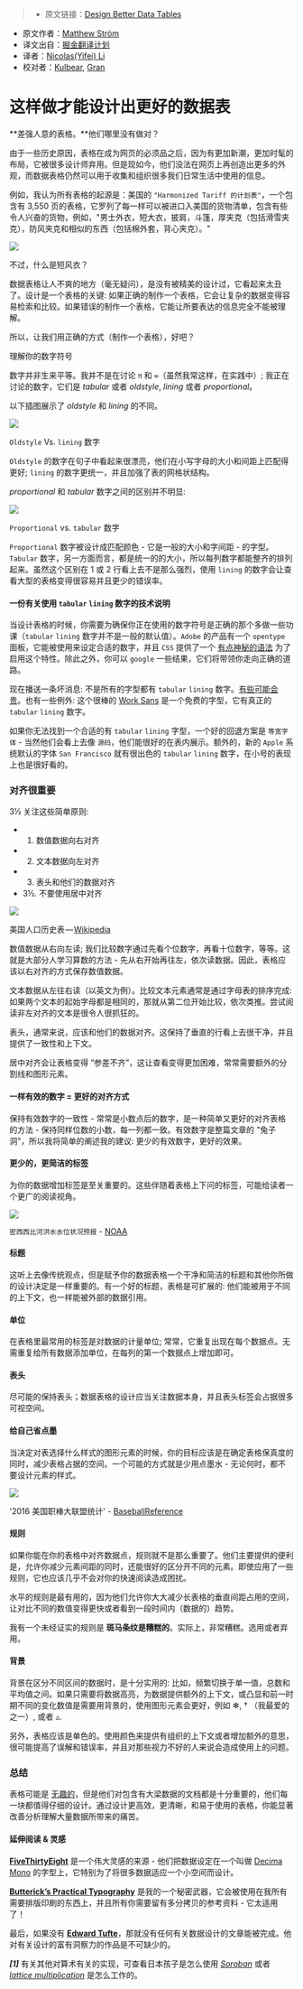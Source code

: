 > * 原文链接：[Design Better Data Tables](https://medium.com/mission-log/design-better-data-tables-430a30a00d8c#.ju6qcpd2c)
* 原文作者：[Matthew Ström](https://medium.com/@ilikescience)
* 译文出自：[掘金翻译计划](https://github.com/xitu/gold-miner)
* 译者：[Nicolas(Yifei) Li](https://github.com/yifili09)
* 校对者：[Kulbear](https://github.com/Kulbear), [Gran](https://github.com/Graning)

# 这样做才能设计出更好的数据表

**差强人意的表格。**他们哪里没有做对？

由于一些历史原因，表格在成为网页的必须品之后，因为有更加新潮，更加时髦的布局，它被很多设计师弃用。但是现如今，他们没法在网页上再创造出更多的外观，而数据表格仍然可以用于收集和组织很多我们日常生活中使用的信息。

例如，我认为所有表格的起源是：美国的 `"Harmonized Tariff 的计划表"`，一个包含有 3,550 页的表格，它罗列了每一样可以被进口入美国的货物清单，包含有些令人兴奋的货物，例如，"男士外衣，短大衣，披肩，斗篷，厚夹克（包括滑雪夹克），防风夹克和相似的东西（包括棉外套，背心夹克）。"

![](https://cdn-images-1.medium.com/max/1600/1*NoYxEosGh6slPJUUPE1buw.png)

不过，什么是短风衣？

数据表格让人不爽的地方（毫无疑问），是没有被精美的设计过，它看起来太丑了。设计是一个表格的关键: 如果正确的制作一个表格，它会让复杂的数据变得容易检索和比较。如果错误的制作一个表格，它能让所要表达的信息完全不能被理解。

所以，让我们用正确的方式（制作一个表格），好吧？

理解你的数字符号

数字并非生来平等。我并不是在讨论 `π` 和 `∞`（虽然我常这样，在实践中）; 我正在讨论的数字，它们是 *tabular* 或者 *oldstyle*, *lining* 或者 *proportional*。 

以下插图展示了 *oldstyle* 和 *lining* 的不同。

![](https://cdn-images-1.medium.com/max/2000/1*xWe8Z0-KdRwoncgUtIWG7g.png)

`Oldstyle` Vs. `lining` 数字

`Oldstyle` 的数字在句子中看起来很漂亮，他们在小写字母的大小和间距上匹配得更好; `lining` 的数字更统一，并且加强了表的网格状结构。 

*proportional* 和 *tabular* 数字之间的区别并不明显:

![](https://cdn-images-1.medium.com/max/2000/1*Xj1N2kM1uKC58kRYGxehag.png)

`Proportional` vs. `tabular` 数字

`Proportional` 数字被设计成匹配颜色 - 它是一般的大小和字间距 - 的字型。`Tabular` 数字，另一方面而言，都是统一的的大小，所以每列数字都能整齐的排列起来。虽然这个区别在 1 或 2 行看上去不是那么强烈，使用 `lining` 的数字会让查看大型的表格变得很容易并且更少的错误率。

#### 一份有关使用 `tabular` `lining` 数字的技术说明

当设计表格的时候，你需要为确保你正在使用的数字符号是正确的那个多做一些功课（`tabular` `lining` 数字并不是一般的默认值）。`Adobe` 的产品有一个 `opentype` 面板，它能被使用来设定合适的数字，并且 `CSS` 提供了一个 [有点神秘的语法](https://css-tricks.com/almanac/properties/f/font-feature-settings) 为了启用这个特性。除此之外，你可以 `google` 一些结果，它们将带领你走向正确的道路。

现在播送一条坏消息: 不是所有的字型都有 `tabular` `lining` 数字。[有些可能会贵](https://www.myfonts.com/fonts/fontfont/ff-meta/)。也有一些例外: 这个很棒的 [Work Sans](https://fonts.google.com/specimen/Work+Sans) 是一个免费的字型，它有真正的 `tabular` `lining` 数字。

如果你无法找到一个合适的有 `tabular` `lining` 字型，一个好的回退方案是 `等宽字体` -  当然他们会看上去像 `源码`，他们能很好的在表内展示。额外的，新的 `Apple` 系统默认的字体 `San Francisco` 就有很出色的 `tabular` `lining` 数字，在小号的表现上也是很好看的。

### 对齐很重要

3½ 关注这些简单原则:

* 1. 数值数据向右对齐
* 2. 文本数据向左对齐
* 3. 表头和他们的数据对齐
* 3½. 不要使用居中对齐

![](https://cdn-images-1.medium.com/max/2000/1*ReTh9L-cl-QStJVAUVqejA.png)

美国人口历史表 — [Wikipedia](https://en.wikipedia.org/wiki/List_of_U.S._states_by_historical_population)

数值数据从右向左读; 我们比较数字通过先看个位数字，再看十位数字，等等。这就是大部分人学习算数的方法 - 先从右开始再往左，依次读数据。因此，表格应该以右对齐的方式保存数值数据。

文本数据从左往右读（以英文为例）。比较文本元素通常是通过字母表的排序完成: 如果两个文本的起始字母都是相同的，那就从第二位开始比较，依次类推。尝试阅读非左对齐的文本是很令人很抓狂的。

表头，通常来说，应该和他们的数据对齐。这保持了垂直的行看上去很干净，并且提供了一致性和上下文。

居中对齐会让表格变得 “参差不齐”，这让查看变得更加困难，常常需要额外的分割线和图形元素。

#### 一样有效的数字 = 更好的对齐方式

保持有效数字的一致性 - 常常是小数点后的数字，是一种简单又更好的对齐表格的方法 - 保持同样位数的小数，每一列都一致。有效数字是整篇文章的 "兔子洞"，所以我将简单的阐述我的建议: 更少的有效数字，更好的效果。

#### 更少的，更简洁的标签

为你的数据增加标签是至关重要的。这些伴随着表格上下问的标签，可能给读者一个更广的阅读视角。

![](https://cdn-images-1.medium.com/max/1600/1*na9P5f323Pi8sI-kpvLs9w.png)

`密西西比河洪水水位状况预报` - [NOAA](http://www.srh.noaa.gov/lmrfc/?n=lmrfc-mississippiandohioriverforecast)

#### 标题

这听上去像传统观点，但是赋予你的数据表格一个干净和简洁的标题和其他你所做的设计决定是一样重要的。有一个好的标题，表格是可扩展的: 他们能被用于不同的上下文，也一样能被外部的数据引用。

#### 单位

在表格里最常用的标签是对数据的计量单位; 常常，它重复出现在每个数据点。无需重复给所有数据添加单位，在每列的第一个数据点上增加即可。

#### 表头

尽可能的保持表头；数据表格的设计应当关注数据本身，并且表头标签会占据很多可视空间。

#### 给自己省点墨

当决定对表选择什么样式的图形元素的时候，你的目标应该是在确定表格保真度的同时，减少表格占据的空间。一个可能的方式就是少用点墨水 - 无论何时，都不要设计元素的样式。

![](https://cdn-images-1.medium.com/max/2000/1*71B5i6rZMMsryN0pDwuXzw.png)

'2016 美国职棒大联盟统计' - [BaseballReference](http://www.baseball-reference.com/leagues/NL/2016.shtml)

#### 规则

如果你能在你的表格中对齐数据点，规则就不是那么重要了。他们主要提供的便利是，允许你减少元素间距的同时，还能很好的区分开不同的元素。即使应用了一些规则，它也应该几乎不会对你的快速阅读造成困扰。

水平的规则是最有用的，因为他们允许你大大减少长表格的垂直间距占用的空间，让对比不同的数值变得更快或者看到一段时间内（数据的）趋势。

我有一个未经证实的规则是 **斑马条纹是糟糕的**。实际上，非常糟糕。选用或者弃用。

#### 背景

背景在区分不同区间的数据时，是十分实用的: 比如，频繁切换于单一值，总数和平均值之间。如果只需要将数据高亮，为数据提供额外的上下文，或凸显和前一时期不同的变化数值是需要用背景的，使用图形元素会更好，例如 ✻, † （我最爱的之一）, 或者 ▵.

另外，表格应该是单色的。使用颜色来提供有组织的上下文或者增加额外的意思，很可能提高了误解和错误率，并且对那些视力不好的人来说会造成使用上的问题。

### 总结

表格可能是 [无趣的](https://medium.com/mission-log/well-designed-interfaces-look-boring-568faa4559e0#.e6301amez)，但是他们对包含有大梁数据的文档都是十分重要的，他们每一块都值得仔细的设计。通过设计更高效，更清晰，和易于使用的表格，你能显著改善分析理解大量数据所带来的痛苦。

#### 延伸阅读 & 灵感

[**FiveThirtyEight**](http://fivethirtyeight.com/features/the-rise-and-rise-of-nneka-ogwumike/) 是一个伟大灵感的来源 - 他们把数据设定在一个叫做 [Decima Mono](https://www.myfonts.com/fonts/tipografiaramis/decima-mono/) 的字型上，它特别为了将很多数据适应一个小空间而设计。

[**Butterick’s Practical Typography**](http://practicaltypography.com/) 是我的一个秘密武器，它会被使用在我所有需要排版印刷的东西上，并且所有你需要留有多分拷贝的参考资料 - 它太适用了！

最后，如果没有 [**Edward Tufte**](http://www.edwardtufte.com/bboard/q-and-a-fetch-msg?msg_id=00041I)，那就没有任何有关数据设计的文章能被完成。他对有关设计的富有洞察力的作品是不可缺少的。

***[1]*** 有关其他对算术有关的实现，可查看日本孩子是怎么使用 [*Soroban*](https://www.youtube.com/watch?v=Px_hvzYS3_Y) 或者 [*lattice multiplication*](https://www.khanacademy.org/math/arithmetic/multiplication-division/lattice-multiplication/v/lattice-multiplication) 是怎么工作的。
